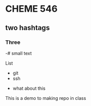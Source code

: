 # CHEME 546

## two hashtags

### Three

-# small text

List
* git
* ssh
- what about this 

This is a demo to making repo in class
